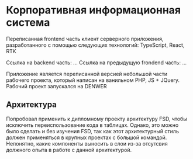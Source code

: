 # Корпоративная информационная система

Переписанная frontend часть клиент серверного приложения, разработанного с помощью следующих технологий:
TypeScript, React, RTK

Ссылка на backend часть: ...
Ссылка на предыдущую frondend часть: ...

Приложение является переписанной версией небольшой части рабочего проекта, который написан на ванильном PHP, JS + JQuery. Рабочий проект запускался на DENWER

## Архитектура

Попробовал применить к дипломному проекту архитектуру FSD, чтобы исключить переиспользование кода в таблицах. Однако, это можно было сделать и без изучения FSD, так как этот архитектурный стиль должен применяться в крупных проектах с большой командой. Непонятно, какие компоненты выносить в слои из-за отсутсвия должного опыта в работе с данной архитектурой.

